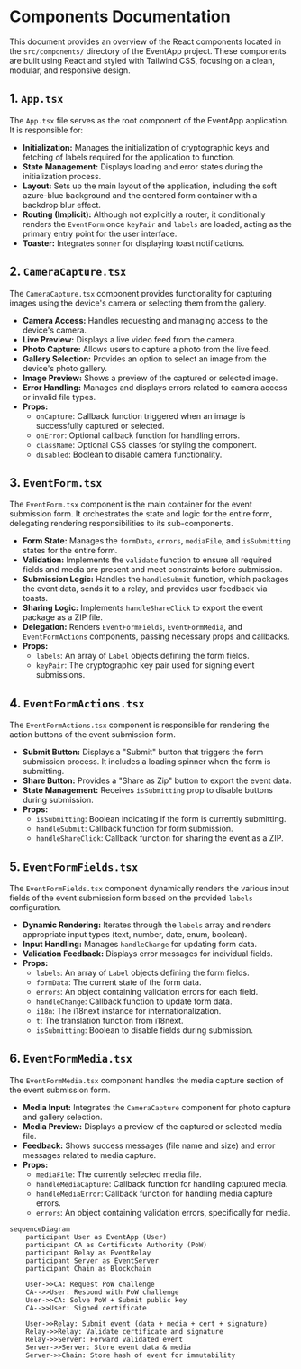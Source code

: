 # Components Documentation

This document provides an overview of the React components located in the `src/components/` directory of the EventApp project. These components are built using React and styled with Tailwind CSS, focusing on a clean, modular, and responsive design.

## 1. `App.tsx`

The `App.tsx` file serves as the root component of the EventApp application. It is responsible for:

- **Initialization:** Manages the initialization of cryptographic keys and fetching of labels required for the application to function.
- **State Management:** Displays loading and error states during the initialization process.
- **Layout:** Sets up the main layout of the application, including the soft azure-blue background and the centered form container with a backdrop blur effect.
- **Routing (Implicit):** Although not explicitly a router, it conditionally renders the `EventForm` once `keyPair` and `labels` are loaded, acting as the primary entry point for the user interface.
- **Toaster:** Integrates `sonner` for displaying toast notifications.

## 2. `CameraCapture.tsx`

The `CameraCapture.tsx` component provides functionality for capturing images using the device's camera or selecting them from the gallery.

- **Camera Access:** Handles requesting and managing access to the device's camera.
- **Live Preview:** Displays a live video feed from the camera.
- **Photo Capture:** Allows users to capture a photo from the live feed.
- **Gallery Selection:** Provides an option to select an image from the device's photo gallery.
- **Image Preview:** Shows a preview of the captured or selected image.
- **Error Handling:** Manages and displays errors related to camera access or invalid file types.
- **Props:**
  - `onCapture`: Callback function triggered when an image is successfully captured or selected.
  - `onError`: Optional callback function for handling errors.
  - `className`: Optional CSS classes for styling the component.
  - `disabled`: Boolean to disable camera functionality.

## 3. `EventForm.tsx`

The `EventForm.tsx` component is the main container for the event submission form. It orchestrates the state and logic for the entire form, delegating rendering responsibilities to its sub-components.

- **Form State:** Manages the `formData`, `errors`, `mediaFile`, and `isSubmitting` states for the entire form.
- **Validation:** Implements the `validate` function to ensure all required fields and media are present and meet constraints before submission.
- **Submission Logic:** Handles the `handleSubmit` function, which packages the event data, sends it to a relay, and provides user feedback via toasts.
- **Sharing Logic:** Implements `handleShareClick` to export the event package as a ZIP file.
- **Delegation:** Renders `EventFormFields`, `EventFormMedia`, and `EventFormActions` components, passing necessary props and callbacks.
- **Props:**
  - `labels`: An array of `Label` objects defining the form fields.
  - `keyPair`: The cryptographic key pair used for signing event submissions.

## 4. `EventFormActions.tsx`

The `EventFormActions.tsx` component is responsible for rendering the action buttons of the event submission form.

- **Submit Button:** Displays a "Submit" button that triggers the form submission process. It includes a loading spinner when the form is submitting.
- **Share Button:** Provides a "Share as Zip" button to export the event data.
- **State Management:** Receives `isSubmitting` prop to disable buttons during submission.
- **Props:**
  - `isSubmitting`: Boolean indicating if the form is currently submitting.
  - `handleSubmit`: Callback function for form submission.
  - `handleShareClick`: Callback function for sharing the event as a ZIP.

## 5. `EventFormFields.tsx`

The `EventFormFields.tsx` component dynamically renders the various input fields of the event submission form based on the provided `labels` configuration.

- **Dynamic Rendering:** Iterates through the `labels` array and renders appropriate input types (text, number, date, enum, boolean).
- **Input Handling:** Manages `handleChange` for updating form data.
- **Validation Feedback:** Displays error messages for individual fields.
- **Props:**
  - `labels`: An array of `Label` objects defining the form fields.
  - `formData`: The current state of the form data.
  - `errors`: An object containing validation errors for each field.
  - `handleChange`: Callback function to update form data.
  - `i18n`: The i18next instance for internationalization.
  - `t`: The translation function from i18next.
  - `isSubmitting`: Boolean to disable fields during submission.

## 6. `EventFormMedia.tsx`

The `EventFormMedia.tsx` component handles the media capture section of the event submission form.

- **Media Input:** Integrates the `CameraCapture` component for photo capture and gallery selection.
- **Media Preview:** Displays a preview of the captured or selected media file.
- **Feedback:** Shows success messages (file name and size) and error messages related to media capture.
- **Props:**
  - `mediaFile`: The currently selected media file.
  - `handleMediaCapture`: Callback function for handling captured media.
  - `handleMediaError`: Callback function for handling media capture errors.
  - `errors`: An object containing validation errors, specifically for media.

```mermaid
sequenceDiagram
    participant User as EventApp (User)
    participant CA as Certificate Authority (PoW)
    participant Relay as EventRelay
    participant Server as EventServer
    participant Chain as Blockchain

    User->>CA: Request PoW challenge
    CA-->>User: Respond with PoW challenge
    User->>CA: Solve PoW + Submit public key
    CA-->>User: Signed certificate

    User->>Relay: Submit event (data + media + cert + signature)
    Relay->>Relay: Validate certificate and signature
    Relay->>Server: Forward validated event
    Server->>Server: Store event data & media
    Server->>Chain: Store hash of event for immutability
```
